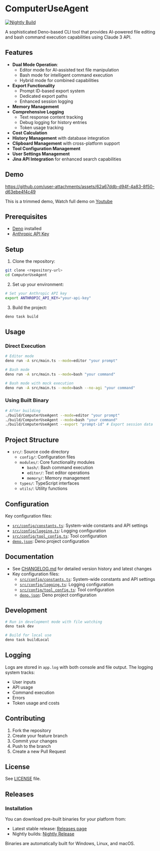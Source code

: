 # ComputerUseAgent

[![Nightly Build](https://github.com/yourusername/ComputerUseAgent/actions/workflows/nightly.yml/badge.svg)](https://github.com/yourusername/ComputerUseAgent/actions/workflows/nightly.yml)

A sophisticated Deno-based CLI tool that provides AI-powered file editing and
bash command execution capabilities using Claude 3 API.

## Features

- **Dual Mode Operation**:
  - Editor mode for AI-assisted text file manipulation
  - Bash mode for intelligent command execution
  - Hybrid mode for combined capabilities
- **Export Functionality**
  - Prompt ID-based export system
  - Dedicated export paths
  - Enhanced session logging
- **Memory Management**
- **Comprehensive Logging**
  - Text response content tracking
  - Debug logging for history entries
  - Token usage tracking
- **Cost Calculation**
- **History Management** with database integration
- **Clipboard Management** with cross-platform support
- **Tool Configuration Management**
- **User Settings Management**
- **Jina API Integration** for enhanced search capabilities

## Demo

https://github.com/user-attachments/assets/62a67ddb-d94f-4a83-8f50-d63ebe4f4c49

This is a trimmed demo, Watch full demo on
[Youtube](https://youtu.be/lX_jZ18HoGA)

## Prerequisites

- [Deno](https://deno.land/) installed
- [Anthropic API Key](https://www.anthropic.com/api)

## Setup

1. Clone the repository:

```sh
git clone <repository-url>
cd ComputerUseAgent
```

2. Set up your environment:

```sh
# Set your Anthropic API key
export ANTHROPIC_API_KEY="your-api-key"
```

3. Build the project:

```sh
deno task build
```

## Usage

### Direct Execution

```sh
# Editor mode
deno run -A src/main.ts --mode=editor "your prompt"

# Bash mode
deno run -A src/main.ts --mode=bash "your command"

# Bash mode with mock execution
deno run -A src/main.ts --mode=bash --no-agi "your command"
```

### Using Built Binary

```sh
# After building
./build/ComputerUseAgent --mode=editor "your prompt"
./build/ComputerUseAgent --mode=bash "your command"
./build/ComputerUseAgent --export "prompt-id" # Export session data
```

## Project Structure

- `src/`: Source code directory
  - `config/`: Configuration files
  - `modules/`: Core functionality modules
    - `bash/`: Bash command execution
    - `editor/`: Text editor operations
    - `memory/`: Memory management
  - `types/`: TypeScript interfaces
  - `utils/`: Utility functions

## Configuration

Key configuration files:

- [`src/config/constants.ts`](src/config/constants.ts): System-wide constants
  and API settings
- [`src/config/logging.ts`](src/config/logging.ts): Logging configuration
- [`src/config/tool_config.ts`](src/config/tool_config.ts): Tool configuration
- [`deno.json`](deno.json): Deno project configuration

## Documentation

- See [CHANGELOG.md](CHANGELOG.md) for detailed version history and latest
  changes
- Key configuration files:
  - [`src/config/constants.ts`](src/config/constants.ts): System-wide constants
    and API settings
  - [`src/config/logging.ts`](src/config/logging.ts): Logging configuration
  - [`src/config/tool_config.ts`](src/config/tool_config.ts): Tool configuration
  - [`deno.json`](deno.json): Deno project configuration

## Development

```sh
# Run in development mode with file watching
deno task dev

# Build for local use
deno task buildLocal
```

## Logging

Logs are stored in `app.log` with both console and file output. The logging
system tracks:

- User inputs
- API usage
- Command execution
- Errors
- Token usage and costs

## Contributing

1. Fork the repository
2. Create your feature branch
3. Commit your changes
4. Push to the branch
5. Create a new Pull Request

## License

See [LICENSE](LICENSE) file.

## Releases

### Installation

You can download pre-built binaries for your platform from:

- Latest stable release:
  [Releases page](https://github.com/PrashamTrivedi/ComputerUseAgent/releases/latest)
- Nightly builds:
  [Nightly Release](https://github.com/PrashamTrivedi/ComputerUseAgent/releases/tag/nightly)

Binaries are automatically built for Windows, Linux, and macOS.
